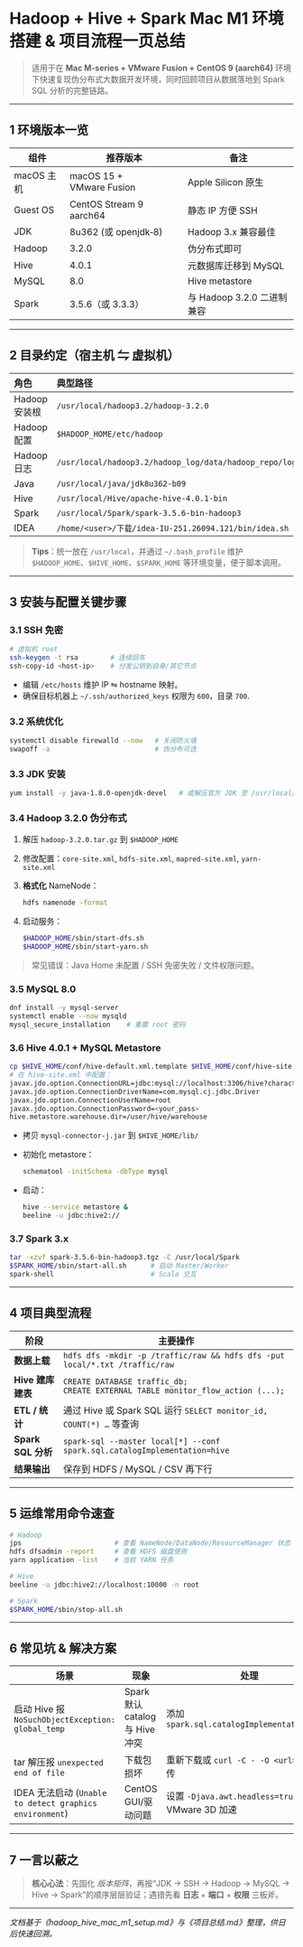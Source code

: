 # Hadoop + Hive + Spark Mac M1 环境搭建 & 项目流程一页总结

> 适用于在 **Mac M‑series + VMware Fusion + CentOS 9 (aarch64)** 环境下快速复现伪分布式大数据开发环境，同时回顾项目从数据落地到 Spark SQL 分析的完整链路。

---

## 1 环境版本一览

| 组件 | 推荐版本 | 备注 |
| --- | --- | --- |
| macOS 主机 | macOS 15 + VMware Fusion | Apple Silicon 原生 |
| Guest OS | CentOS Stream 9 aarch64 | 静态 IP 方便 SSH |
| JDK | 8u362 (或 openjdk‑8) | Hadoop 3.x 兼容最佳 |
| Hadoop | 3.2.0 | 伪分布式即可 |
| Hive | 4.0.1 | 元数据库迁移到 MySQL |
| MySQL | 8.0 | Hive metastore |
| Spark | 3.5.6（或 3.3.3） | 与 Hadoop 3.2.0 二进制兼容 |

---

## 2 目录约定（宿主机 ⇋ 虚拟机）

| 角色 | 典型路径 |
| :--- | :--- |
| Hadoop 安装根 | `/usr/local/hadoop3.2/hadoop-3.2.0` |
| Hadoop 配置 | `$HADOOP_HOME/etc/hadoop` |
| Hadoop 日志 | `/usr/local/hadoop3.2/hadoop_log/data/hadoop_repo/logs/hadoop` |
| Java | `/usr/local/java/jdk8u362-b09` |
| Hive | `/usr/local/Hive/apache-hive-4.0.1-bin` |
| Spark | `/usr/local/Spark/spark-3.5.6-bin-hadoop3` |
| IDEA | `/home/<user>/下载/idea-IU-251.26094.121/bin/idea.sh` |

> **Tips**：统一放在 `/usr/local`，并通过 `~/.bash_profile` 维护 `$HADOOP_HOME`、`$HIVE_HOME`、`$SPARK_HOME` 等环境变量，便于脚本调用。

---

## 3 安装与配置关键步骤

### 3.1 SSH 免密

```bash
# 虚拟机 root
ssh-keygen -t rsa        # 连续回车
ssh-copy-id <host-ip>    # 分发公钥到自身/其它节点
```

- 编辑 `/etc/hosts` 维护 IP ⇋ hostname 映射。  
- 确保目标机器上 `~/.ssh/authorized_keys` 权限为 `600`，目录 `700`.

### 3.2 系统优化

```bash
systemctl disable firewalld --now   # 关闭防火墙
swapoff -a                          # 伪分布可选
```

### 3.3 JDK 安装

```bash
yum install -y java-1.8.0-openjdk-devel   # 或解压官方 JDK 至 /usr/local/java
```

### 3.4 Hadoop 3.2.0 伪分布式

1. 解压 `hadoop-3.2.0.tar.gz` 到 `$HADOOP_HOME`  
2. 修改配置：`core-site.xml`, `hdfs-site.xml`, `mapred-site.xml`, `yarn-site.xml`  
3. **格式化** NameNode：

   ```bash
   hdfs namenode -format
   ```

4. 启动服务：

   ```bash
   $HADOOP_HOME/sbin/start-dfs.sh
   $HADOOP_HOME/sbin/start-yarn.sh
   ```

> 常见错误：Java Home 未配置 / SSH 免密失败 / 文件权限问题。

### 3.5 MySQL 8.0

```bash
dnf install -y mysql-server
systemctl enable --now mysqld
mysql_secure_installation    # 重置 root 密码
```

### 3.6 Hive 4.0.1 + MySQL Metastore

```bash
cp $HIVE_HOME/conf/hive-default.xml.template $HIVE_HOME/conf/hive-site.xml
# 在 hive-site.xml 中配置：
javax.jdo.option.ConnectionURL=jdbc:mysql://localhost:3306/hive?characterEncoding=UTF-8
javax.jdo.option.ConnectionDriverName=com.mysql.cj.jdbc.Driver
javax.jdo.option.ConnectionUserName=root
javax.jdo.option.ConnectionPassword=<your_pass>
hive.metastore.warehouse.dir=/user/hive/warehouse
```

- 拷贝 `mysql-connector-j.jar` 到 `$HIVE_HOME/lib/`  
- 初始化 metastore：

  ```bash
  schematool -initSchema -dbType mysql
  ```

- 启动：

  ```bash
  hive --service metastore &
  beeline -u jdbc:hive2://
  ```

### 3.7 Spark 3.x

```bash
tar -xzvf spark-3.5.6-bin-hadoop3.tgz -C /usr/local/Spark
$SPARK_HOME/sbin/start-all.sh      # 启动 Master/Worker
spark-shell                        # Scala 交互
```

---

## 4 项目典型流程

| 阶段 | 主要操作 |
| --- | --- |
| **数据上载** | `hdfs dfs -mkdir -p /traffic/raw && hdfs dfs -put local/*.txt /traffic/raw` |
| **Hive 建库建表** | `CREATE DATABASE traffic_db;`<br>`CREATE EXTERNAL TABLE monitor_flow_action (...);` |
| **ETL / 统计** | 通过 Hive 或 Spark SQL 运行 `SELECT monitor_id, COUNT(*) …` 等查询 |
| **Spark SQL 分析** | `spark-sql --master local[*] --conf spark.sql.catalogImplementation=hive` |
| **结果输出** | 保存到 HDFS / MySQL / CSV 再下行 |

---

## 5 运维常用命令速查

```bash
# Hadoop
jps                       # 查看 NameNode/DataNode/ResourceManager 状态
hdfs dfsadmin -report     # 查看 HDFS 磁盘使用
yarn application -list    # 当前 YARN 任务

# Hive
beeline -u jdbc:hive2://localhost:10000 -n root

# Spark
$SPARK_HOME/sbin/stop-all.sh
```

---

## 6 常见坑 & 解决方案

| 场景 | 现象 | 处理 |
| --- | --- | --- |
| 启动 Hive 报 `NoSuchObjectException: global_temp` | Spark 默认 catalog 与 Hive 冲突 | 添加 `spark.sql.catalogImplementation=hive` |
| tar 解压报 `unexpected end of file` | 下载包损坏 | 重新下载或 `curl -C - -O <url>` 断点续传 |
| IDEA 无法启动 (`Unable to detect graphics environment`) | CentOS GUI/驱动问题 | 设置 `-Djava.awt.headless=true` 或检查 VMware 3D 加速 |

---

## 7 一言以蔽之

> **核心心法**：先固化 _版本矩阵_，再按“JDK → SSH → Hadoop → MySQL → Hive → Spark”的顺序层层验证；遇错先看 **日志** + **端口** + **权限** 三板斧。

---

_文档基于《hadoop_hive_mac_m1_setup.md》与《项目总结.md》整理，供日后快速回溯。_
